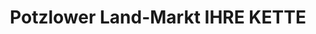 ---
title: "Potzlower Land-Markt IHRE KETTE"
url: /oberuckersee/potzlower-land-markt-ihre-kette/
shop: Supermarkt
---